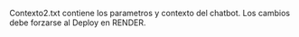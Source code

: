 Contexto2.txt contiene los parametros y contexto del chatbot. Los cambios debe forzarse al Deploy en RENDER.
